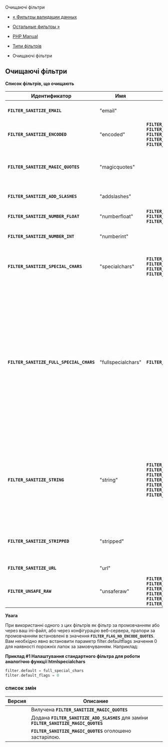 Очищаючі фільтри

-   [« Фильтры валидации данных](filter.filters.validate.html)
    
-   [Остальные фильтры »](filter.filters.misc.html)
    
-   [PHP Manual](index.html)
    
-   [Типи фільтрів](filter.filters.html)
    
-   Очищаючі фільтри
    

## Очищаючі фільтри

**Список фільтрів, що очищають**

| Идентификатор | Имя | Флаги | Описание |
| --- | --- | --- | --- |
| **`FILTER_SANITIZE_EMAIL`** | "email" |  | Видаляє всі символи, окрім букв, цифр і \`\`!#$%&'\*+-=?^\_\`{ |
| **`FILTER_SANITIZE_ENCODED`** | "encoded" | **`FILTER_FLAG_STRIP_LOW`** **`FILTER_FLAG_STRIP_HIGH`** **`FILTER_FLAG_STRIP_BACKTICK`** **`FILTER_FLAG_ENCODE_LOW`** **`FILTER_FLAG_ENCODE_HIGH`** | Кодує рядок у формат URL, у разі потреби видаляє або кодує спеціальні символи. |
| **`FILTER_SANITIZE_MAGIC_QUOTES`** | "magicquotes" |  | Застосовується функція [addslashes()](function.addslashes.html). *ЗАСТАРІЛА* з PHP 7.3.0 та *ВИДАЛЕНО* з PHP 8.0.0, використовуйте замість неї **`FILTER_SANITIZE_ADD_SLASHES`** |
| **`FILTER_SANITIZE_ADD_SLASHES`** | "addslashes" |  | Застосовується функція [addslashes()](function.addslashes.html). (Доступно з PHP 7.3.0) |
| **`FILTER_SANITIZE_NUMBER_FLOAT`** | "numberfloat" | **`FILTER_FLAG_ALLOW_FRACTION`** **`FILTER_FLAG_ALLOW_THOUSAND`** **`FILTER_FLAG_ALLOW_SCIENTIFIC`** | Видаляє всі символи, крім цифр, `+-` і, за необхідності, `.,eE` |
| **`FILTER_SANITIZE_NUMBER_INT`** | "numberint" |  | Видаляє всі символи, крім цифр та знаків плюса та мінуса. |
| **`FILTER_SANITIZE_SPECIAL_CHARS`** | "specialchars" | **`FILTER_FLAG_STRIP_LOW`** **`FILTER_FLAG_STRIP_HIGH`** **`FILTER_FLAG_STRIP_BACKTICK`** **`FILTER_FLAG_ENCODE_HIGH`** | Екранує HTML-символи `'"<>&` та символи з ASCII-кодом, меншим 32, при необхідності видаляє або кодує інші спеціальні символи. |
| **`FILTER_SANITIZE_FULL_SPECIAL_CHARS`** | "fullspecialchars" | **`FILTER_FLAG_NO_ENCODE_QUOTES`** | Еквівалентно виклику [htmlspecialchars()](function.htmlspecialchars.html) із встановленим параметром **`ENT_QUOTES`**. Кодування лапок може бути вимкнено за допомогою установки прапора **`FILTER_FLAG_NO_ENCODE_QUOTES`**. Аналогічно [htmlspecialchars()](function.htmlspecialchars.html), цей фільтр бере до уваги [defaultcharset](ini.core.html#ini.default-charset) і, якщо буде виявлено некоректну послідовність байт для даного кодування, то весь рядок буде визнаний непридатним і результатом буде рядок нульової довжини. При використанні цього фільтра як фільтр за замовчуванням, ознайомтеся з попередженням нижче про встановлення прапорів за промовчанням у 0. |
| **`FILTER_SANITIZE_STRING`** | "string" | **`FILTER_FLAG_NO_ENCODE_QUOTES`** **`FILTER_FLAG_STRIP_LOW`** **`FILTER_FLAG_STRIP_HIGH`** **`FILTER_FLAG_STRIP_BACKTICK`** **`FILTER_FLAG_ENCODE_LOW`** **`FILTER_FLAG_ENCODE_HIGH`** **`FILTER_FLAG_ENCODE_AMP`** | Видаляє теги та кодує подвійні та одинарні лапки, при необхідності видаляє або кодує спеціальні символи. Кодування лапок можна вимкнути, встановивши **`FILTER_FLAG_NO_ENCODE_QUOTES`**. (Оголошено *застарілим*, починаючи з PHP 8.1.0, використовуйте замість нього функцію [htmlspecialchars()](function.htmlspecialchars.html) |
| **`FILTER_SANITIZE_STRIPPED`** | "stripped" |  | Псевдонім фільтра "string". (Оголошено *застарілим*, починаючи з PHP 8.1.0, використовуйте замість нього функцію [htmlspecialchars()](function.htmlspecialchars.html) |
| **`FILTER_SANITIZE_URL`** | "url" |  | Видаляє всі символи, окрім букв, цифр і \`\`$-\_.+!\*'(),{} |
| **`FILTER_UNSAFE_RAW`** | "unsaferaw" | **`FILTER_FLAG_STRIP_LOW`** **`FILTER_FLAG_STRIP_HIGH`** **`FILTER_FLAG_STRIP_BACKTICK`** **`FILTER_FLAG_ENCODE_LOW`** **`FILTER_FLAG_ENCODE_HIGH`** **`FILTER_FLAG_ENCODE_AMP`** | Не діє, при необхідності видаляє або кодує спеціальні символи. Цей фільтр є псевдонімом **`FILTER_DEFAULT`** |

**Увага**

При використанні одного з цих фільтрів як фільтр за промовчанням або через ваш ini-файл, або через конфігурацію веб-сервера, прапори за промовчанням встановлені в значення **`FILTER_FLAG_NO_ENCODE_QUOTES`**. Вам необхідно явно встановити параметр filter.defaultflags значення 0 для наявності порожніх лапок за замовчуванням. Наприклад:

**Приклад #1 Налаштування стандартного фільтра для роботи аналогічно функції htmlspecialchars**

```php
filter.default = full_special_chars
filter.default_flags = 0
```

### список змін

| Версия | Описание                                                                               |
|--------|----------------------------------------------------------------------------------------|
|        | Вилучена **`FILTER_SANITIZE_MAGIC_QUOTES`**                                            |
|        | Додана **`FILTER_SANITIZE_ADD_SLASHES`** для заміни **`FILTER_SANITIZE_MAGIC_QUOTES`** |
|        | **`FILTER_SANITIZE_MAGIC_QUOTES`** оголошено застарілою.                               |